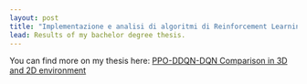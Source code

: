 ```yaml
---
layout: post
title: "Implementazione e analisi di algoritmi di Reinforcement Learning nella guida autonoma: confronto tra PPO, DQN e DDQN in environment 2D e 3D"
lead: Results of my bachelor degree thesis.
---
```



You can find more on my thesis here: [PPO-DDQN-DQN Comparison in 3D and 2D environment](https://github.com/lcarnevale-education/autonomous-driving-algorithms-dannydenovi)

